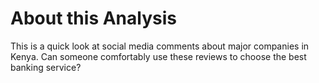 # About this Analysis
This is a quick look at social media comments about major companies in Kenya. 
Can someone comfortably use these reviews to choose the best banking service?